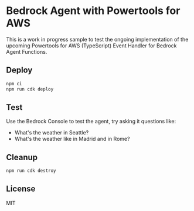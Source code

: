 # Bedrock Agent with Powertools for AWS

This is a work in progress sample to test the ongoing implementation of the upcoming Powertools for AWS (TypeScript) Event Handler for Bedrock Agent Functions.

## Deploy

```bash
npm ci
npm run cdk deploy
```

## Test

Use the Bedrock Console to test the agent, try asking it questions like:

- What's the weather in Seattle?
- What's the weather like in Madrid and in Rome?

## Cleanup

```bash
npm run cdk destroy
```

## License

MIT
